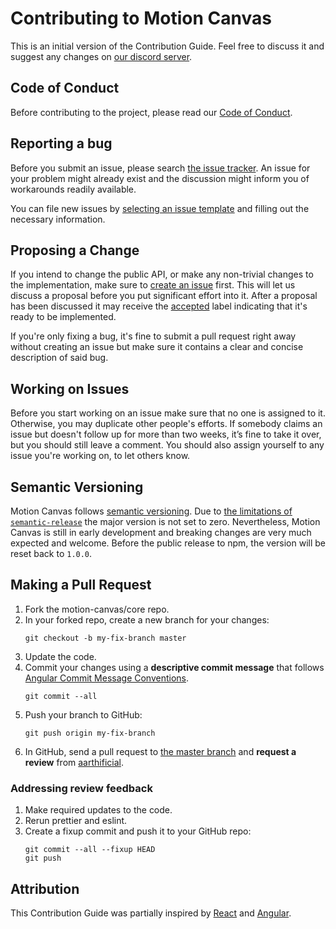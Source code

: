 # Contributing to Motion Canvas

This is an initial version of the Contribution Guide.
Feel free to discuss it and suggest any changes on [our discord server][discord].

## Code of Conduct

Before contributing to the project, please read our
[Code of Conduct](./CODE_OF_CONDUCT.md).

## Reporting a bug

Before you submit an issue, please search [the issue tracker][issues].
An issue for your problem might already exist and the discussion might inform
you of workarounds readily available.

You can file new issues by [selecting an issue template][new-issue] and
filling out the necessary information.

## Proposing a Change

If you intend to change the public API, or make any non-trivial changes to
the implementation, make sure to [create an issue][new-feature] first. This
will let us discuss a proposal before you put significant effort into it.
After a proposal has been discussed it may receive the [accepted][label-accepted]
label indicating that it's ready to be implemented.

If you're only fixing a bug, it's fine to submit a pull request right away
without creating an issue but make sure it contains a clear and concise
description of said bug.

## Working on Issues

Before you start working on an issue make sure that no one is assigned to it.
Otherwise, you may duplicate other people's efforts.
If somebody claims an issue but doesn't follow up for more than two weeks, it’s
fine to take it over, but you should still leave a comment.
You should also assign yourself to any issue you're working on, to let others know.

## Semantic Versioning

Motion Canvas follows [semantic versioning][semver].
Due to [the limitations of `semantic-release`][semantic-release] the major
version is not set to zero. Nevertheless, Motion Canvas is still in early
development and breaking changes are very much expected and welcome. Before
the public release to npm, the version will be reset back to `1.0.0`.

## Making a Pull Request

1. Fork the motion-canvas/core repo.
2. In your forked repo, create a new branch for your changes:
   ```shell
   git checkout -b my-fix-branch master
   ```
3. Update the code.
4. Commit your changes using a **descriptive commit message** that follows
   [Angular Commit Message Conventions][commit-format].
   ```shell
   git commit --all
   ```
5. Push your branch to GitHub:
   ```shell
   git push origin my-fix-branch
   ```
6. In GitHub, send a pull request to [the master branch][master]
   and **request a review** from [aarthificial](https://github.com/aarthificial).

### Addressing review feedback

1. Make required updates to the code.
2. Rerun prettier and eslint.
3. Create a fixup commit and push it to your GitHub repo:
   ```shell
   git commit --all --fixup HEAD
   git push
   ```

## Attribution

This Contribution Guide was partially inspired by [React][react] and
[Angular][angular].

[semver]: https://semver.org/
[discord]: https://www.patreon.com/posts/53003221
[semantic-release]: https://semantic-release.gitbook.io/semantic-release/support/faq#can-i-set-the-initial-release-version-of-my-package-to-0.0.1
[master]: https://github.com/aarthificial/motion-canvas/tree/master
[issues]: https://github.com/motion-canvas/core/issues
[new-issue]: https://github.com/motion-canvas/core/issues/new/choose
[new-feature]: https://github.com/motion-canvas/core/issues/new?template=feature_request.md
[commit-format]: https://github.com/angular/angular/blob/main/CONTRIBUTING.md#commit
[angular]: https://github.com/angular/angular/blob/main/CONTRIBUTING.md
[react]: https://reactjs.org/docs/how-to-contribute.html
[label-accepted]: https://github.com/motion-canvas/core/labels/accepted
